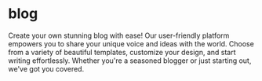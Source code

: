 # blog
Create your own stunning blog with ease! Our user-friendly platform empowers you to share your unique voice and ideas with the world. Choose from a variety of beautiful templates, customize your design, and start writing effortlessly. Whether you're a seasoned blogger or just starting out, we've got you covered.
